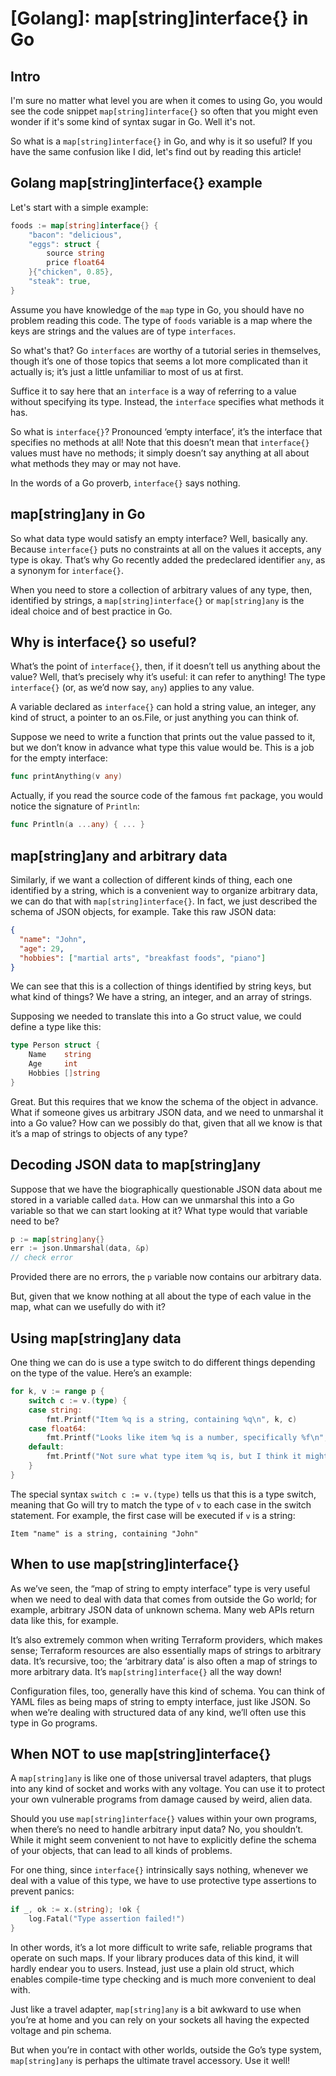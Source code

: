 # [Golang]: map[string]interface{} in Go

## Intro

I'm sure no matter what level you are when it comes to using Go, you would see the code snippet `map[string]interface{}` so often that you might even wonder if it's some kind of syntax sugar in Go. Well it's not.

So what is a `map[string]interface{}` in Go, and why is it so useful? If you have the same confusion like I did, let's find out by reading this article!

## Golang map[string]interface{} example

Let's start with a simple example:

```go
foods := map[string]interface{} {
    "bacon": "delicious",
    "eggs": struct {
        source string
        price float64
    }{"chicken", 0.85},
    "steak": true,
}
```

Assume you have knowledge of the `map` type in Go, you should have no problem reading this code. The type of `foods` variable is a map where the keys are strings and the values are of type `interfaces`.

So what's that? Go `interfaces` are worthy of a tutorial series in themselves, though it’s one of those topics that seems a lot more complicated than it actually is; it’s just a little unfamiliar to most of us at first.

Suffice it to say here that an `interface` is a way of referring to a value without specifying its type. Instead, the `interface` specifies what methods it has.

So what is `interface{}`? Pronounced ‘empty interface’, it’s the interface that specifies no methods at all! Note that this doesn’t mean that `interface{}` values must have no methods; it simply doesn’t say anything at all about what methods they may or may not have.

In the words of a Go proverb, `interface{}` says nothing.

## map[string]any in Go

So what data type would satisfy an empty interface? Well, basically any. Because `interface{}` puts no constraints at all on the values it accepts, any type is okay. That’s why Go recently added the predeclared identifier `any`, as a synonym for `interface{}`.

When you need to store a collection of arbitrary values of any type, then, identified by strings, a `map[string]interface{}` or `map[string]any` is the ideal choice and of best practice in Go.

## Why is interface{} so useful?

What’s the point of `interface{}`, then, if it doesn’t tell us anything about the value? Well, that’s precisely why it’s useful: it can refer to anything! The type `interface{}` (or, as we’d now say, `any`) applies to any value.

A variable declared as `interface{}` can hold a string value, an integer, any kind of struct, a pointer to an os.File, or just anything you can think of.

Suppose we need to write a function that prints out the value passed to it, but we don’t know in advance what type this value would be. This is a job for the empty interface:

```go
func printAnything(v any)
```

Actually, if you read the source code of the famous `fmt` package, you would notice the signature of `Println`:

```go
func Println(a ...any) { ... }
```

## map[string]any and arbitrary data

Similarly, if we want a collection of different kinds of thing, each one identified by a string, which is a convenient way to organize arbitrary data, we can do that with `map[string]interface{}`. In fact, we just described the schema of JSON objects, for example. Take this raw JSON data:

```json
{
  "name": "John",
  "age": 29,
  "hobbies": ["martial arts", "breakfast foods", "piano"]
}
```

We can see that this is a collection of things identified by string keys, but what kind of things? We have a string, an integer, and an array of strings.

Supposing we needed to translate this into a Go struct value, we could define a type like this:

```go
type Person struct {
    Name    string
    Age     int
    Hobbies []string
}
```

Great. But this requires that we know the schema of the object in advance. What if someone gives us arbitrary JSON data, and we need to unmarshal it into a Go value? How can we possibly do that, given that all we know is that it’s a map of strings to objects of any type?

## Decoding JSON data to map[string]any

Suppose that we have the biographically questionable JSON data about me stored in a variable called `data`. How can we unmarshal this into a Go variable so that we can start looking at it? What type would that variable need to be?

```go
p := map[string]any{}
err := json.Unmarshal(data, &p)
// check error
```

Provided there are no errors, the `p` variable now contains our arbitrary data.

But, given that we know nothing at all about the type of each value in the map, what can we usefully do with it?

## Using map[string]any data

One thing we can do is use a type switch to do different things depending on the type of the value. Here’s an example:

```go
for k, v := range p {
    switch c := v.(type) {
    case string:
        fmt.Printf("Item %q is a string, containing %q\n", k, c)
    case float64:
        fmt.Printf("Looks like item %q is a number, specifically %f\n", k, c)
    default:
        fmt.Printf("Not sure what type item %q is, but I think it might be %T\n", k, c)
    }
}
```

The special syntax `switch c := v.(type)` tells us that this is a type switch, meaning that Go will try to match the type of `v` to each case in the switch statement. For example, the first case will be executed if `v` is a string:

```
Item "name" is a string, containing "John"
```

## When to use map[string]interface{}

As we’ve seen, the “map of string to empty interface” type is very useful when we need to deal with data that comes from outside the Go world; for example, arbitrary JSON data of unknown schema. Many web APIs return data like this, for example.

It’s also extremely common when writing Terraform providers, which makes sense; Terraform resources are also essentially maps of strings to arbitrary data. It’s recursive, too; the ‘arbitrary data’ is also often a map of strings to more arbitrary data. It’s `map[string]interface{}` all the way down!

Configuration files, too, generally have this kind of schema. You can think of YAML files as being maps of string to empty interface, just like JSON. So when we’re dealing with structured data of any kind, we’ll often use this type in Go programs.

## When NOT to use map[string]interface{}

A `map[string]any` is like one of those universal travel adapters, that plugs into any kind of socket and works with any voltage. You can use it to protect your own vulnerable programs from damage caused by weird, alien data.

Should you use `map[string]interface{}` values within your own programs, when there’s no need to handle arbitrary input data? No, you shouldn’t. While it might seem convenient to not have to explicitly define the schema of your objects, that can lead to all kinds of problems.

For one thing, since `interface{}` intrinsically says nothing, whenever we deal with a value of this type, we have to use protective type assertions to prevent panics:

```go
if _, ok := x.(string); !ok {
    log.Fatal("Type assertion failed!")
}
```

In other words, it’s a lot more difficult to write safe, reliable programs that operate on such maps. If your library produces data of this kind, it will hardly endear you to users. Instead, just use a plain old struct, which enables compile-time type checking and is much more convenient to deal with.

Just like a travel adapter, `map[string]any` is a bit awkward to use when you’re at home and you can rely on your sockets all having the expected voltage and pin schema.

But when you’re in contact with other worlds, outside the Go’s type system, `map[string]any` is perhaps the ultimate travel accessory. Use it well!
